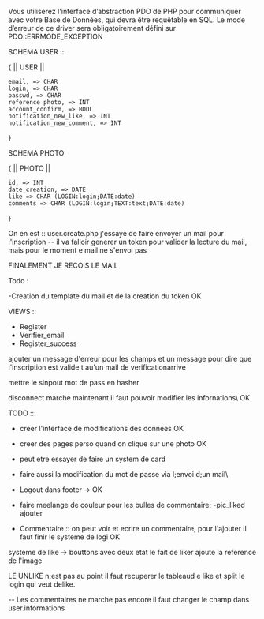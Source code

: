 
Vous utiliserez l'interface d’abstraction PDO de PHP pour communiquer avec votre
Base de Données, qui devra être requêtable en SQL. Le mode d’erreur de ce driver
sera obligatoirement défini sur PDO::ERRMODE_EXCEPTION










SCHEMA USER ::                

{
	||	USER	||

	email, => CHAR
	login, => CHAR
	passwd, => CHAR
	reference photo, => INT
	account_confirm, => BOOL
	notification_new_like, => INT
	notification_new_comment, => INT

}




SCHEMA PHOTO

{
	||	PHOTO	||

	id, => INT
	date_creation, => DATE
	like => CHAR (LOGIN:login;DATE:date)
	comments => CHAR (LOGIN:login;TEXT:text;DATE:date)
}


On en est ::  user.create.php j'essaye de faire envoyer un mail pour l'inscription -- il va falloir generer un token pour valider la lecture du mail, mais pour le moment e mail ne s'envoi pas


FINALEMENT JE RECOIS LE MAIL



Todo :

-Creation du template du mail et de la creation du token OK



VIEWS :: 

- Register
- Verifier_email
- Register_success




ajouter un message d'erreur pour les champs et un message pour dire que l'inscription est valide t au'un mail de verificationarrive

mettre le sinpout mot de pass en hasher



disconnect marche maintenant il faut pouvoir modifier les infornations\ OK








TODO ::: 

- creer l'interface de modifications des donnees OK
- creer des pages perso quand on clique sur une photo OK
- peut etre essayer de faire un system de card
- faire aussi la modification du mot de passe via l;envoi d;un mail\
- Logout dans footer -> OK
- faire meelange de couleur pour les bulles de commentaire;
-pic_liked ajouter 



- Commentaire :: on peut voir et ecrire un commentaire, pour l'ajouter il faut finir le systeme de logi OK


systeme de like -> bouttons avec deux etat le fait de liker ajoute la reference de l'image



LE UNLIKE n;est pas au point il faut recuperer le tableaud e like et split le login qui veut delike.










-- Les commentaires ne marche pas encore il faut changer le champ dans user.informations